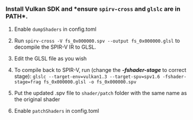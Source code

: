 <!--
SPDX-FileCopyrightText: 2024 shadPS4 Emulator Project
SPDX-License-Identifier: GPL-2.0-or-later
-->

### Install Vulkan SDK and \*ensure `spirv-cross` and `glslc` are in PATH\*.

1. Enable `dumpShaders` in config.toml

2. Run `spirv-cross -V fs_0x000000.spv --output fs_0x000000.glsl` to decompile the SPIR-V IR to GLSL.

3. Edit the GLSL file as you wish

4. To compile back to SPIR-V, run (change the _**-fshader-stage**_ to correct stage):
   `glslc --target-env=vulkan1.3 --target-spv=spv1.6 -fshader-stage=frag fs_0x000000.glsl -o fs_0x000000.spv`

5. Put the updated .spv file to `shader/patch` folder with the same name as the original shader

6. Enable `patchShaders` in config.toml